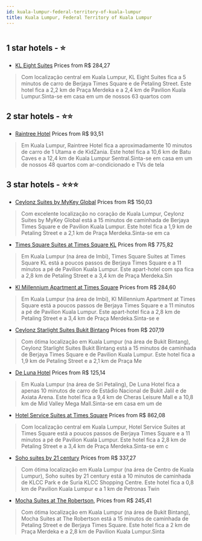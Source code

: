 ```yaml
---
id: kuala-lumpur-federal-territory-of-kuala-lumpur
title: Kuala Lumpur, Federal Territory of Kuala Lumpur
---
```


<center><img src="https://i.travelapi.com/hotels/57000000/56550000/56546700/56546649/e97b77e2_z.jpg" alt="" /></center>


##  1 star hotels - ⭐️

-    [KL Eight Suites](https://www.hurb.com/br/aud/https://www.hurb.com/br/hotels/kuala-lumpur/kl-eight-suites-HT-2D7X?cmp=18055) Prices from R$ 284,27
   > Com localização central em Kuala Lumpur, KL Eight Suites fica a 5 minutos de carro de Berjaya Times Square e de Petaling Street.  Este hotel fica a 2,2 km de Praça Merdeka e a 2,4 km de Pavilion Kuala Lumpur.Sinta-se em casa em um de nossos 63 quartos com

##  2 star hotels - ⭐️⭐️

-    [Raintree Hotel](https://www.hurb.com/br/aud/https://www.hurb.com/br/hotels/kuala-lumpur/raintree-hotel-HT-LYGG?cmp=18055) Prices from R$ 93,51
   > Em Kuala Lumpur, Raintree Hotel fica a aproximadamente 10 minutos de carro de 1 Utama e de KidZania.  Este hotel fica a 10,6 km de Batu Caves e a 12,4 km de Kuala Lumpur Sentral.Sinta-se em casa em um de nossos 48 quartos com ar-condicionado e TVs de tela

##  3 star hotels - ⭐️⭐️⭐️

-    [Ceylonz Suites by MyKey Global](https://www.hurb.com/br/aud/https://www.hurb.com/br/hotels/kuala-lumpur/ceylonz-suites-by-mykey-global-HT-OBAE?cmp=18055) Prices from R$ 150,03
   > Com excelente localização no coração de Kuala Lumpur, Ceylonz Suites by MyKey Global está a 15 minutos de caminhada de Berjaya Times Square e de Pavilion Kuala Lumpur.  Este hotel fica a 1,9 km de Petaling Street e a 2,1 km de Praça Merdeka.Sinta-se em ca
-    [Times Square Suites at Times Square KL](https://www.hurb.com/br/aud/https://www.hurb.com/br/hotels/kuala-lumpur/times-square-suites-at-times-square-kl-HT-BPTT?cmp=18055) Prices from R$ 775,82
   > Em Kuala Lumpur (na área de Imbi), Times Square Suites at Times Square KL está a poucos passos de Berjaya Times Square e a 11 minutos a pé de Pavilion Kuala Lumpur.  Este apart-hotel com spa fica a 2,8 km de Petaling Street e a 3,4 km de Praça Merdeka.Sin
-    [Kl Millennium Apartment at Times Square](https://www.hurb.com/br/aud/https://www.hurb.com/br/hotels/kuala-lumpur/kl-millennium-apartment-at-times-square-HT-GEKY?cmp=18055) Prices from R$ 284,60
   > Em Kuala Lumpur (na área de Imbi), Kl Millennium Apartment at Times Square está a poucos passos de Berjaya Times Square e a 11 minutos a pé de Pavilion Kuala Lumpur.  Este apart-hotel fica a 2,8 km de Petaling Street e a 3,4 km de Praça Merdeka.Sinta-se e
-    [Ceylonz Starlight Suites Bukit Bintang](https://www.hurb.com/br/aud/https://www.hurb.com/br/hotels/kuala-lumpur/ceylonz-starlight-suites-bukit-bintang-HT-VAGQ?cmp=18055) Prices from R$ 207,19
   > Com ótima localização em Kuala Lumpur (na área de Bukit Bintang), Ceylonz Starlight Suites Bukit Bintang está a 15 minutos de caminhada de Berjaya Times Square e de Pavilion Kuala Lumpur.  Este hotel fica a 1,9 km de Petaling Street e a 2,1 km de Praça Me
-    [De Luna Hotel](https://www.hurb.com/br/aud/https://www.hurb.com/br/hotels/kuala-lumpur/de-luna-hotel-HT-9B9P?cmp=18055) Prices from R$ 125,14
   > Em Kuala Lumpur (na área de Sri Petaling), De Luna Hotel fica a apenas 10 minutos de carro de Estádio Nacional de Bukit Jalil e de Axiata Arena.  Este hotel fica a 9,4 km de Cheras Leisure Mall e a 10,8 km de Mid Valley Mega Mall.Sinta-se em casa em um de
-    [Hotel Service Suites at Times Square](https://www.hurb.com/br/aud/https://www.hurb.com/br/hotels/kuala-lumpur/hotel-service-suites-at-times-square-HT-N5DZ?cmp=18055) Prices from R$ 862,08
   > Com localização central em Kuala Lumpur, Hotel Service Suites at Times Square está a poucos passos de Berjaya Times Square e a 11 minutos a pé de Pavilion Kuala Lumpur.  Este hotel fica a 2,8 km de Petaling Street e a 3,4 km de Praça Merdeka.Sinta-se em c
-    [Soho suites by 21 century](https://www.hurb.com/br/aud/https://www.hurb.com/br/hotels/kuala-lumpur/soho-suites-by-21-century-HT-BOP6?cmp=18055) Prices from R$ 337,27
   > Com ótima localização em Kuala Lumpur (na área de Centro de Kuala Lumpur), Soho suites by 21 century está a 10 minutos de caminhada de KLCC Park e de Suria KLCC Shopping Centre.  Este hotel fica a 0,8 km de Pavilion Kuala Lumpur e a 1 km de Petronas Twin 
-    [Mocha Suites at The Robertson,](https://www.hurb.com/br/aud/https://www.hurb.com/br/hotels/kuala-lumpur/mocha-suites-at-the-robertson-HT-N6GP?cmp=18055) Prices from R$ 245,41
   > Com ótima localização em Kuala Lumpur (na área de Bukit Bintang), Mocha Suites at The Robertson está a 15 minutos de caminhada de Petaling Street e de Berjaya Times Square.  Este hotel fica a 2 km de Praça Merdeka e a 2,8 km de Pavilion Kuala Lumpur.Sinta
